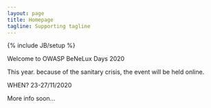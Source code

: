 ```yaml
---
layout: page
title: Homepage
tagline: Supporting tagline
---
```

{% include JB/setup %}

Welcome to OWASP BeNeLux Days 2020

This year. because of the sanitary crisis, the event will be held online.

WHEN? 23-27/11/2020

More info soon...

